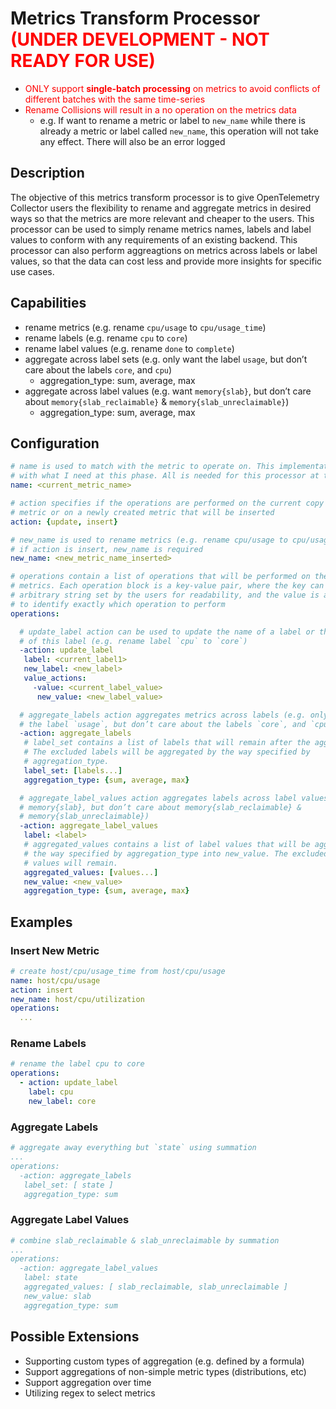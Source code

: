 # Metrics Transform Processor <span style="color:red">**(UNDER DEVELOPMENT - NOT READY FOR USE)**</span>
- <span style="color:red">ONLY support **single-batch processing** on metrics to avoid conflicts of different batches with the same time-series</span>
- <span style="color:red">Rename Collisions will result in a no operation on the metrics data</span>
  - e.g. If want to rename a metric or label to `new_name` while there is already a metric or label called `new_name`, this operation will not take any effect. There will also be an error logged

## Description
The objective of this metrics transform processor is to give OpenTelemetry Collector users the flexibility to rename and aggregate metrics in desired ways so that the metrics are more relevant and cheaper to the users. This processor can be used to simply rename metrics names, labels and label values to conform with any requirements of an existing backend. This processor can also perform aggreagtions on metrics across labels or label values, so that the data can cost less and provide more insights for specific use cases.

## Capabilities
- rename metrics (e.g. rename `cpu/usage` to `cpu/usage_time`)
- rename labels (e.g. rename `cpu` to `core`)
- rename label values (e.g. rename `done` to `complete`)
- aggregate across label sets (e.g. only want the label `usage`, but don’t care about the labels `core`, and `cpu`)
  - aggregation_type: sum, average, max
- aggregate across label values (e.g. want `memory{slab}`, but don’t care about `memory{slab_reclaimable}` & `memory{slab_unreclaimable}`)
  - aggregation_type: sum, average, max

## Configuration
```yaml
# name is used to match with the metric to operate on. This implementation doesn’t # utilize the filtermetric’s MatchProperties struct because it doesn’t match well 
# with what I need at this phase. All is needed for this processor at this stage is # a single name string that can be used to match with selected metrics. The list of # metric names and the match type in the filtermetric’s MatchProperties struct are # unnecessary. Also, based on the issue about improving filtering configuration, it # seems like this struct is subject to be slightly modified.
name: <current_metric_name>

# action specifies if the operations are performed on the current copy of the 
# metric or on a newly created metric that will be inserted
action: {update, insert}

# new_name is used to rename metrics (e.g. rename cpu/usage to cpu/usage_time)
# if action is insert, new_name is required
new_name: <new_metric_name_inserted>

# operations contain a list of operations that will be performed on the selected 
# metrics. Each operation block is a key-value pair, where the key can be any 
# arbitrary string set by the users for readability, and the value is a struct with # fields required for operations. The action field is important for the processor 
# to identify exactly which operation to perform 
operations:

  # update_label action can be used to update the name of a label or the values           
  # of this label (e.g. rename label `cpu` to `core`)
  -action: update_label
   label: <current_label1>
   new_label: <new_label>
   value_actions:
     -value: <current_label_value>
      new_value: <new_label_value>

  # aggregate_labels action aggregates metrics across labels (e.g. only want  
  # the label `usage`, but don’t care about the labels `core`, and `cpu`)
  -action: aggregate_labels
   # label_set contains a list of labels that will remain after the aggregation.    
   # The excluded labels will be aggregated by the way specified by  
   # aggregation_type.
   label_set: [labels...]
   aggregation_type: {sum, average, max}

  # aggregate_label_values action aggregates labels across label values (e.g. want  
  # memory{slab}, but don’t care about memory{slab_reclaimable} &   
  # memory{slab_unreclaimable})
  -action: aggregate_label_values
   label: <label>
   # aggregated_values contains a list of label values that will be aggregated by  
   # the way specified by aggregation_type into new_value. The excluded label  
   # values will remain.
   aggregated_values: [values...]
   new_value: <new_value> 
   aggregation_type: {sum, average, max}
```

## Examples

### Insert New Metric
```yaml
# create host/cpu/usage_time from host/cpu/usage
name: host/cpu/usage
action: insert
new_name: host/cpu/utilization
operations:
  ...
```

### Rename Labels
```yaml
# rename the label cpu to core
operations:
  - action: update_label
    label: cpu
    new_label: core
```

### Aggregate Labels
```yaml
# aggregate away everything but `state` using summation
...
operations:
  -action: aggregate_labels
   label_set: [ state ]
   aggregation_type: sum
```

### Aggregate Label Values
```yaml
# combine slab_reclaimable & slab_unreclaimable by summation
...
operations:
  -action: aggregate_label_values
   label: state
   aggregated_values: [ slab_reclaimable, slab_unreclaimable ]
   new_value: slab 
   aggregation_type: sum
```

## Possible Extensions
- Supporting custom types of aggregation (e.g. defined by a formula)
- Support aggregations of non-simple metric types (distributions, etc)
- Support aggregation over time
- Utilizing regex to select metrics
